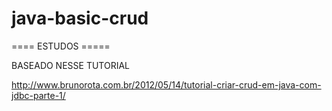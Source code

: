 java-basic-crud
===============
==== ESTUDOS =====

BASEADO NESSE TUTORIAL

http://www.brunorota.com.br/2012/05/14/tutorial-criar-crud-em-java-com-jdbc-parte-1/
